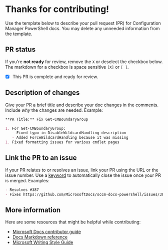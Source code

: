 # Thanks for contributing!

Use the template below to describe your pull request (PR) for Configuration Manager PowerShell docs. You may delete any unneeded information from the template.

## PR status

If you're **not ready** for review, remove the `X` or deselect the checkbox below. The markdown for a checkbox is space sensitive `[X]` or `[ ]`.

- [X] This PR is complete and ready for review.

## Description of changes

Give your PR a brief title and describe your doc changes in the comments. Include *why* the changes are needed. Example:

```markdown
**PR Title:** Fix Get-CMBoundaryGroup

1. For Get-CMBoundaryGroup:
   - Fixed typo in DisableWildcardHandling description
   - Added ForceWildcardHandling because it was missing
1. Fixed formatting issues for various cmdlet pages
```

## Link the PR to an issue

If your PR relates to or resolves an issue, link your PR using the URL or the issue number. Use a [keyword](https://docs.github.com/en/issues/tracking-your-work-with-issues/linking-a-pull-request-to-an-issue#linking-a-pull-request-to-an-issue-using-a-keyword) to automatically close the issue once your PR is merged. Examples:

```markdown
- Resolves #387
- Fixes https://github.com/MicrosoftDocs/sccm-docs-powershell/issues/387
```

## More information

Here are some resources that might be helpful while contributing:
- [Microsoft Docs contributor guide](https://learn.microsoft.com/contribute/)
- [Docs Markdown reference](https://learn.microsoft.com/contribute/markdown-reference)
- [Microsoft Writing Style Guide](https://learn.microsoft.com/style-guide/welcome/)

